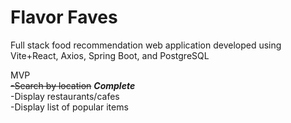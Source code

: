 # Flavor Faves

Full stack food recommendation web application developed using Vite+React, Axios, Spring Boot, and PostgreSQL

MVP </br>
~~-Search by location~~ ***Complete***  </br>
-Display restaurants/cafes </br> 
-Display list of popular items </br>
